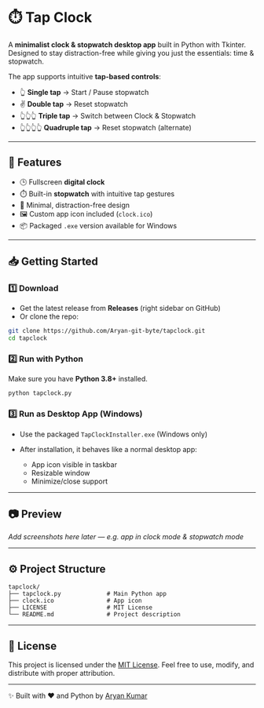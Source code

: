 # ⏱️ Tap Clock

A **minimalist clock & stopwatch desktop app** built in Python with Tkinter.
Designed to stay distraction-free while giving you just the essentials: time & stopwatch.

The app supports intuitive **tap-based controls**:

* 👆 **Single tap** → Start / Pause stopwatch
* ✌️ **Double tap** → Reset stopwatch
* 👆👆👆 **Triple tap** → Switch between Clock & Stopwatch
* 👆👆👆👆 **Quadruple tap** → Reset stopwatch (alternate)

---

## 🚀 Features

* 🕒 Fullscreen **digital clock**
* ⏱️ Built-in **stopwatch** with intuitive tap gestures
* 🎨 Minimal, distraction-free design
* 🖼️ Custom app icon included (`clock.ico`)
* 📦 Packaged `.exe` version available for Windows

---

## 📥 Getting Started

### 1️⃣ Download

* Get the latest release from **Releases** (right sidebar on GitHub)
* Or clone the repo:

```bash
git clone https://github.com/Aryan-git-byte/tapclock.git
cd tapclock
```

### 2️⃣ Run with Python

Make sure you have **Python 3.8+** installed.

```bash
python tapclock.py
```

### 3️⃣ Run as Desktop App (Windows)

* Use the packaged `TapClockInstaller.exe` (Windows only)
* After installation, it behaves like a normal desktop app:

  * App icon visible in taskbar
  * Resizable window
  * Minimize/close support

---

## 📷 Preview

*Add screenshots here later — e.g. app in clock mode & stopwatch mode*

---

## ⚙️ Project Structure

```
tapclock/
├── tapclock.py             # Main Python app
├── clock.ico               # App icon
├── LICENSE                 # MIT License
└── README.md               # Project description
```

---

## 📝 License

This project is licensed under the [MIT License](LICENSE).
Feel free to use, modify, and distribute with proper attribution.

---

✨ Built with ❤️ and Python by [Aryan Kumar](https://github.com/Aryan-git-byte)
